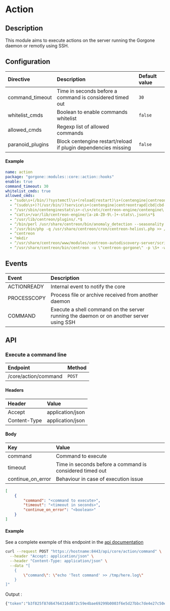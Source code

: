 # Action

## Description

This module aims to execute actions on the server running the Gorgone daemon or remotly using SSH.

## Configuration

| Directive        | Description                                                    | Default value |
|:-----------------|:---------------------------------------------------------------|:--------------|
| command_timeout  | Time in seconds before a command is considered timed out       | `30`          |
| whitelist_cmds   | Boolean to enable commands whitelist                           | `false`       |
| allowed_cmds     | Regexp list of allowed commands                                |               |
| paranoid_plugins | Block centengine restart/reload if plugin dependencies missing | `false`       |

#### Example

```yaml
name: action
package: "gorgone::modules::core::action::hooks"
enable: true
command_timeout: 30
whitelist_cmds: true
allowed_cmds:
  - ^sudo\s+(/bin/)?systemctl\s+(reload|restart)\s+(centengine|centreontrapd|cbd)\s*$
  - ^(sudo\s+)?(/usr/bin/)?service\s+(centengine|centreontrapd|cbd|cbd-sql)\s+(reload|restart)\s*$
  - ^/usr/sbin/centenginestats\s+-c\s+/etc/centreon-engine/centengine\.cfg\s*$
  - ^cat\s+/var/lib/centreon-engine/[a-zA-Z0-9\-]+-stats\.json\s*$
  - ^/usr/lib/centreon/plugins/.*$
  - ^/bin/perl /usr/share/centreon/bin/anomaly_detection --seasonality >> /var/log/centreon/anomaly_detection\.log 2>&1\s*$
  - ^/usr/bin/php -q /usr/share/centreon/cron/centreon-helios\.php >> /var/log/centreon-helios\.log 2>&1\s*$
  - ^centreon
  - ^mkdir
  - ^/usr/share/centreon/www/modules/centreon-autodiscovery-server/script/run_save_discovered_host
  - ^/usr/share/centreon/bin/centreon -u \"centreon-gorgone\" -p \S+ -w -o CentreonWorker -a processQueue$
```

## Events

| Event       | Description                                                                             |
|:------------|:----------------------------------------------------------------------------------------|
| ACTIONREADY | Internal event to notify the core                                                       |
| PROCESSCOPY | Process file or archive received from another daemon                                    |
| COMMAND     | Execute a shell command on the server running the daemon or on another server using SSH |

## API

### Execute a command line

| Endpoint             | Method |
|:---------------------|:-------|
| /core/action/command | `POST` |

#### Headers

| Header       | Value            |
|:-------------|:-----------------|
| Accept       | application/json |
| Content-Type | application/json |

#### Body

| Key               | Value                                                    |
|:------------------|:---------------------------------------------------------|
| command           | Command to execute                                       |
| timeout           | Time in seconds before a command is considered timed out |
| continue_on_error | Behaviour in case of execution issue                     |

```json
[
    {
        "command": "<command to execute>",
        "timeout": "<timeout in seconds>",
        "continue_on_error": "<boolean>"
    }
]
```


#### Example

See a complete exemple of this endpoint in the [api documentation](../../api.md)

```bash
curl --request POST "https://hostname:8443/api/core/action/command" \
  --header "Accept: application/json" \
  --header "Content-Type: application/json" \
  --data "[
    {
        \"command\": \"echo 'Test command' >> /tmp/here.log\"
    }
]"
```
Output : 
```bash
{"token":"b3f825f87d64764316d872c59e4bae69299b0003f6e5d27bbc7de4e27c50eb65fc17440baf218578343eff7f4d67f7e98ab6da40b050a2635bb735c7cec276bd"}
```

